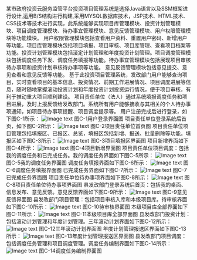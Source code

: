 某市政府投资云服务监管平台投资项目管理系统是选择Java语言以及SSM框架进行设计,运用B/S结构进行构建,采用MYSQL数据库技术，JSP技术、HTML技术、CSS技术等技术进行实现，此系统能够实现项目库管理模块、投资计划管理模块、项目调度管理模块、待办事宜管理模块、意见反馈管理模块、用户权限管理模块等功能模块。
用户权限管理模块包括查看用户资料、重置用户密码、新增用户等功能。项目库管理模块包括项目填报、项目审核、项目库管理、查看项目档案等功能。投资计划管理模块包括滚定计划管理和年度投资计划管理。项目调度管理模块包括调度任务下发、调度任务填报等功能。待办事宜管理模块包括展现项目审核待办事项和投资计划审核待办事项等功能。
意见反馈管理模块包括意见提交、意见查看和意见反馈等功能。
基于此投资项目管理系统，发改部门用户能够查询项目，实时查看项目的基本信息、投资情况、前期工作进展情况、项目调度进展等信息，随时随地掌握滚动投资计划和年度投资计划投资运行情况，便于项目审核，有利于推动重大项目顺利建设。
项目责任单位（法人）通过系统填报调度任务和项目进展，及时上报反馈给发改部门。系统所有用户能够接收与其相关的个人待办事项通知，如项目待办事项提醒、项目调度提示等。
用户注册完成后进行登录，如下图C-1所示：
![Image text](https://github.com/mhzj/zf/blob/main/%E7%99%BB%E5%BD%95%E7%95%8C%E9%9D%A2.png)
图C-1用户登录界面图
项目责任单位登录系统后首页，如下图C-2所示：
![Image text](https://github.com/mhzj/zf/blob/main/%E9%A1%B9%E7%9B%AE%E8%B4%A3%E4%BB%BB%E5%8D%95%E4%BD%8D%E9%A6%96%E9%A1%B5.png)
图C-2项目责任单位首页图
项目责任单位项目管理包括填报区、已报区、总览，填报区包括新增、报送、批量删除等功能。填报区如下图C-3所示：
![Image text](https://github.com/mhzj/zf/blob/main/%E9%A1%B9%E7%9B%AE%E5%A1%AB%E6%8A%A5%E5%8C%BA%E7%95%8C%E9%9D%A2.png)
图C-3项目填报区界面图
项目新增界面如下图C-4所示：
![Image text](https://github.com/mhzj/zf/blob/main/%E9%A1%B9%E7%9B%AE%E6%96%B0%E5%A2%9E%E7%95%8C%E9%9D%A2.png)
图C-4项目新增界面图
项目责任单位项目调度：包括我的调度任务和已完成任务。我的调度任务界面如下图C-5所示：
![Image text](https://github.com/mhzj/zf/blob/main/%E6%88%91%E7%9A%84%E8%B0%83%E5%BA%A6%E4%BB%BB%E5%8A%A1%E7%95%8C%E9%9D%A2.png)
图C-5我的调度任务界面图
调度任务填报界面如下图C-6所示：
![Image text](https://github.com/mhzj/zf/blob/main/%E8%B0%83%E5%BA%A6%E4%BB%BB%E5%8A%A1%E5%A1%AB%E6%8A%A5%E7%95%8C%E9%9D%A2.png)
图C-6调度任务填报界面图
已完成任务界面如下图C-7所示：
![Image text](https://github.com/mhzj/zf/blob/main/%E5%B7%B2%E5%AE%8C%E6%88%90%E4%BB%BB%E5%8A%A1%E7%95%8C%E9%9D%A2.png)
图C-7已完成任务界面图
项目责任单位待办事项界面如下图C-8所示：
![Image text](https://github.com/mhzj/zf/blob/main/%E9%A1%B9%E7%9B%AE%E8%B4%A3%E4%BB%BB%E5%8D%95%E4%BD%8D%E5%BE%85%E5%8A%9E%E4%BA%8B%E9%A1%B9%E7%95%8C%E9%9D%A2.png)
图C-8项目责任单位待办事项界面图
县发改部门登录系统后首页：包括我的桌面、信息发布、意见反馈。意见反馈界面如下图C-9所示：
![Image text](https://github.com/mhzj/zf/blob/main/%E6%84%8F%E8%A7%81%E5%8F%8D%E9%A6%88%E7%95%8C%E9%9D%A2.png)
图C-9意见反馈界面图
县发改部门项目管理：包括项目审核入库和本级项目库。待审核界面如下图C-10所示： 
![Image text](https://github.com/mhzj/zf/blob/main/%E5%BE%85%E5%AE%A1%E6%A0%B8%E7%95%8C%E9%9D%A2.png)
图C-10待审核界面图
本级项目库全部界面如下图C-11所示： 
![Image text](https://github.com/mhzj/zf/blob/main/%E6%9C%AC%E7%BA%A7%E9%A1%B9%E7%9B%AE%E5%BA%93%E5%85%A8%E9%83%A8%E7%95%8C%E9%9D%A2.png)
图C-11本级项目库全部界面图
县发改部门投资计划：包括滚动计划管理和年度计划管理。三年滚动计划界面如下图C-12所示：
![Image text](https://github.com/mhzj/zf/blob/main/%E4%B8%89%E5%B9%B4%E6%BB%9A%E5%8A%A8%E8%AE%A1%E5%88%92.png)
图C-12三年滚动计划界面图
年度计划管理报送区界面如下图C-13所示：
![Image text](https://github.com/mhzj/zf/blob/main/%E5%B9%B4%E5%BA%A6%E8%AE%A1%E5%88%92%E7%AE%A1%E7%90%86%E6%8A%A5%E9%80%81%E5%8C%BA%E7%95%8C%E9%9D%A2.png)
图C-13年度计划管理报送区界面图
县发改部门项目调度：包括调度任务管理和项目调度管理。调度任务编制界面如下图C-14所示：
![Image text](https://github.com/mhzj/zf/blob/main/%E8%B0%83%E5%BA%A6%E4%BB%BB%E5%8A%A1%E7%BC%96%E5%88%B6%E7%95%8C%E9%9D%A2%E5%9B%BE.png)
图C-14调度任务编制界面图

